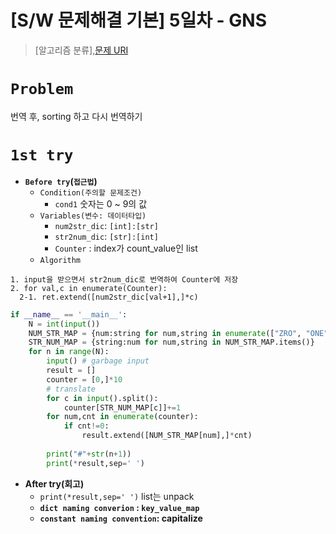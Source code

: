 # [S/W 문제해결 기본] 5일차 - GNS

> [알고리즘 분류],[문제 URI](https://swexpertacademy.com/main/talk/solvingClub/problemView.do?solveclubId=AV6kld8aisgDFASb&contestProbId=AV14jJh6ACYCFAYD&probBoxId=AV6kld8aiskDFASb&type=PROBLEM&problemBoxTitle=%EC%82%BC%EC%84%B1%EC%8B%9C%ED%97%98%EB%8C%80%EB%B9%84+%EA%B8%B0%EB%B3%B8%EB%AC%B8%EC%A0%9C%EB%AA%A8%EC%9D%8C%28%EB%82%9C%EC%9D%B4%EB%8F%84+1~3%29&problemBoxCnt=15)

# `Problem`
번역 후, sorting 하고 다시 번역하기


# `1st try`
- **`Before try`(`접근법`)**
  - `Condition(주의할 문제조건)`
    - `cond1` 숫자는  0 ~ 9의 값
  - `Variables(변수: 데이터타입)`
    - `num2str_dic`: `[int]:[str]`
    - `str2num_dic`: `[str]:[int]`
    - `Counter` : index가 count_value인 list
  - `Algorithm`
```
1. input을 받으면서 str2num_dic로 번역하여 Counter에 저장
2. for val,c in enumerate(Counter):
  2-1. ret.extend([num2str_dic[val+1],]*c)
```
  
```python
if __name__ == '__main__':
    N = int(input())
    NUM_STR_MAP = {num:string for num,string in enumerate(["ZRO", "ONE", "TWO", "THR", "FOR", "FIV", "SIX", "SVN", "EGT", "NIN"])}
    STR_NUM_MAP = {string:num for num,string in NUM_STR_MAP.items()}
    for n in range(N):
        input() # garbage input
        result = []
        counter = [0,]*10
        # translate
        for c in input().split():
            counter[STR_NUM_MAP[c]]+=1
        for num,cnt in enumerate(counter):
            if cnt!=0:
                result.extend([NUM_STR_MAP[num],]*cnt)
        
        print("#"+str(n+1))
        print(*result,sep=' ')
```
- **After try(회고)**
  - `print(*result,sep=' ')` list는 unpack
  - **`dict naming converion` : `key_value_map`**
  - **`constant naming convention`: capitalize**
